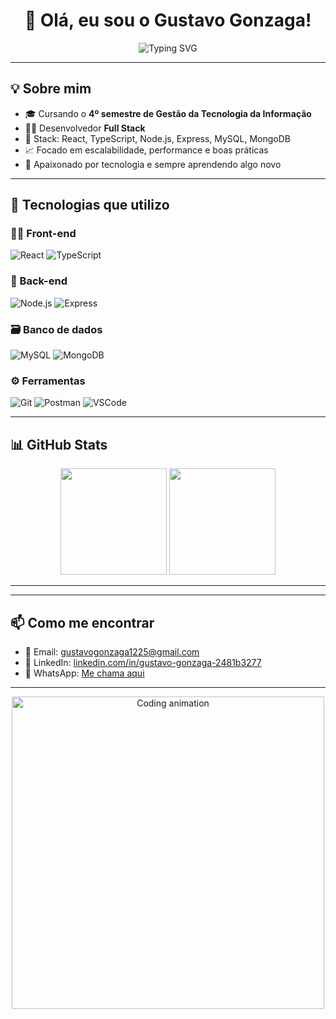<h1 align="center">👋 Olá, eu sou o Gustavo Gonzaga!</h1>

<div align="center">
  <img src="https://readme-typing-svg.herokuapp.com?font=Fira+Code&size=22&pause=1000&color=00F7FF&center=true&vCenter=true&width=450&lines=Desenvolvedor+Full+Stack;Apaixonado+por+c%C3%B3digo+limpo;React+%7C+TypeScript+%7C+Node.js+%7C+Express;Bem-vindo+ao+meu+GitHub!+🚀" alt="Typing SVG" />
</div>

---

## 💡 Sobre mim

- 🎓 Cursando o **4º semestre de Gestão da Tecnologia da Informação**
- 👨‍💻 Desenvolvedor **Full Stack**
- 🚀 Stack: React, TypeScript, Node.js, Express, MySQL, MongoDB
- 📈 Focado em escalabilidade, performance e boas práticas
- 💬 Apaixonado por tecnologia e sempre aprendendo algo novo

---

## 🚀 Tecnologias que utilizo

### 👨‍🎨 Front-end
![React](https://img.shields.io/badge/React-61DAFB?style=for-the-badge&logo=react&logoColor=black)
![TypeScript](https://img.shields.io/badge/TypeScript-3178C6?style=for-the-badge&logo=typescript&logoColor=white)

### 🔧 Back-end
![Node.js](https://img.shields.io/badge/Node.js-339933?style=for-the-badge&logo=node.js&logoColor=white)
![Express](https://img.shields.io/badge/Express.js-000000?style=for-the-badge&logo=express&logoColor=white)

### 🗃 Banco de dados
![MySQL](https://img.shields.io/badge/MySQL-00758F?style=for-the-badge&logo=mysql&logoColor=white)
![MongoDB](https://img.shields.io/badge/MongoDB-47A248?style=for-the-badge&logo=mongodb&logoColor=white)

### ⚙️ Ferramentas
![Git](https://img.shields.io/badge/Git-F05032?style=for-the-badge&logo=git&logoColor=white)
![Postman](https://img.shields.io/badge/Postman-FF6C37?style=for-the-badge&logo=postman&logoColor=white)
![VSCode](https://img.shields.io/badge/VS%20Code-007ACC?style=for-the-badge&logo=visual-studio-code&logoColor=white)

---

## 📊 GitHub Stats

<div align="center">

<img src="https://github-readme-stats.vercel.app/api?username=Gustaavo01&show_icons=true&theme=tokyonight&count_private=true&hide_border=true" height="170px"/>
<img src="https://github-readme-stats.vercel.app/api/top-langs/?username=Gustaavo01&layout=compact&theme=tokyonight&hide_border=true&langs_count=6" height="170px"/>

</div>

---



---

## 📫 Como me encontrar

- 📧 Email: [gustavogonzaga1225@gmail.com](mailto:gustavogonzaga1225@gmail.com)
- 💼 LinkedIn: [linkedin.com/in/gustavo-gonzaga-2481b3277](https://www.linkedin.com/in/gustavo-gonzaga-2481b3277)
- 📱 WhatsApp: [Me chama aqui](https://wa.me/5511982158962)

---

<p align="center">
  <img src="https://media.giphy.com/media/qgQUggAC3Pfv687qPC/giphy.gif" width="500" alt="Coding animation">
</p>


